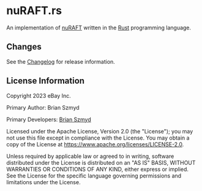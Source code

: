 # nuRAFT.rs

An implementation of [nuRAFT](https://github.com/eBay/NuRaft) written in the
[Rust](https://www.rust-lang.org) programming language.

## Changes

See the [Changelog](CHANGELOG.md) for release information.


## License Information

Copyright 2023 eBay Inc.

Primary Author: Brian Szmyd

Primary Developers:
 [Brian Szmyd](https://github.com/szmyd)

Licensed under the Apache License, Version 2.0 (the "License"); you may not use
this file except in compliance with the License. You may obtain a copy of the
License at https://www.apache.org/licenses/LICENSE-2.0.

Unless required by applicable law or agreed to in writing, software distributed
under the License is distributed on an "AS IS" BASIS, WITHOUT WARRANTIES OR
CONDITIONS OF ANY KIND, either express or implied. See the License for the
specific language governing permissions and limitations under the License.
